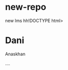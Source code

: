 # new-repo
new lms
hh!DOCTYPE html>
<html>
<head>
<title>Hello linux</title>
</head>
<body>

<h1>Dani</h1>
</h1>Anaskhan</h1>
</body>
</html>

....
